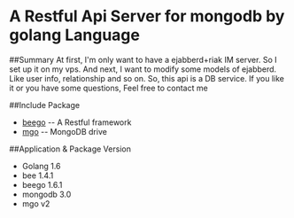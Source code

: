 # A Restful Api Server for mongodb by golang Language

##Summary
At first, I'm only want to have a ejabberd+riak IM server. So I set up it on my vps.
And next, I want to modify some models of ejabberd. Like user info, relationship and so on. So, this api is a DB service. If you like it or you have some questions, Feel free to contact me

##Include Package
* [beego](http://beego.me/) -- A Restful framework
* [mgo](http://labix.org/mgo) -- MongoDB drive

##Application & Package Version
* Golang 1.6
* bee 1.4.1
* beego 1.6.1
* mongodb 3.0
* mgo v2
